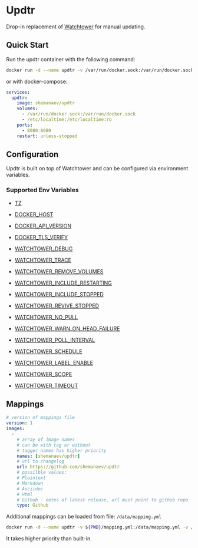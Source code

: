 # Updtr

Drop-in replacement of [Watchtower](https://github.com/containrrr/watchtower) for manual updating.

## Quick Start

Run the updtr container with the following command:

```bash
docker run -d --name updtr -v /var/run/docker.sock:/var/run/docker.sock shemanaev/updtr
```

or with docker-compose:

```yaml
services:
  updtr:
    image: shemanaev/updtr
    volumes:
      - /var/run/docker.sock:/var/run/docker.sock
      - /etc/localtime:/etc/localtime:ro
    ports:
      - 8080:8080
    restart: unless-stopped
```

## Configuration

Updtr is built on top of Watchtower and can be configured via environment variables.

### Supported Env Variables

- [TZ](https://containrrr.dev/watchtower/arguments/#time_zone)

- [DOCKER_HOST](https://containrrr.dev/watchtower/arguments/#docker_host)
- [DOCKER_API_VERSION](https://containrrr.dev/watchtower/arguments/#docker_api_version)
- [DOCKER_TLS_VERIFY](https://containrrr.dev/watchtower/arguments/#tls_verification)

- [WATCHTOWER_DEBUG](https://containrrr.dev/watchtower/arguments/#debug)
- [WATCHTOWER_TRACE](https://containrrr.dev/watchtower/arguments/#trace)

- [WATCHTOWER_REMOVE_VOLUMES](https://containrrr.dev/watchtower/arguments/#remove_attached_volumes)
- [WATCHTOWER_INCLUDE_RESTARTING](https://containrrr.dev/watchtower/arguments/#include_restarting)
- [WATCHTOWER_INCLUDE_STOPPED](https://containrrr.dev/watchtower/arguments/#include_stopped)
- [WATCHTOWER_REVIVE_STOPPED](https://containrrr.dev/watchtower/arguments/#revive_stopped)
- [WATCHTOWER_NO_PULL](https://containrrr.dev/watchtower/arguments/#without_pulling_new_images)
- [WATCHTOWER_WARN_ON_HEAD_FAILURE](https://containrrr.dev/watchtower/arguments/#head_failure_warnings)

- [WATCHTOWER_POLL_INTERVAL](https://containrrr.dev/watchtower/arguments/#poll_interval)
- [WATCHTOWER_SCHEDULE](https://containrrr.dev/watchtower/arguments/#scheduling)
- [WATCHTOWER_LABEL_ENABLE](https://containrrr.dev/watchtower/arguments/#filter_by_enable_label)
- [WATCHTOWER_SCOPE](https://containrrr.dev/watchtower/arguments/#filter_by_scope)
- [WATCHTOWER_TIMEOUT](https://containrrr.dev/watchtower/arguments/#wait_until_timeout)

## Mappings

```yaml
# version of mappings file
version: 1
images:
  -
    # array of image names
    # can be with tag or without
    # tagger names has higher priority
    names: [shemanaev/updtr]
    # url to changelog
    url: https://github.com/shemanaev/updtr
    # possilble values:
    # Plaintext
    # Markdown
    # Asciidoc
    # Html
    # Github - notes of latest release, url must point to github repo
    type: Github
```

Additional mappings can be loaded from file:
`/data/mapping.yml`

```bash
docker run -d --name updtr -v ${PWD}/mapping.yml:/data/mapping.yml -v /var/run/docker.sock:/var/run/docker.sock shemanaev/updtr
```

It takes higher priority than built-in.
